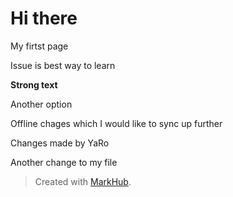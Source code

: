# Hi there

My firtst page

Issue is best way to learn

**Strong text**

Another option

Offline chages which I would like to sync up further

Changes made by YaRo

Another change to my file

> Created with [MarkHub](http://markhub.io/).
<!--markhub_data:
eyJoaXN0b3J5IjpbNzM5MTA5ODQ1LDE1NzI4MTUzMDcsODUyNj
MzNzExLDE5MzQ3NDEwNCwtMTEyNDg3MzQ0MywtMTkwNDMzNzAw
LDE3NjYzMDU1OTgsMTAzMTY2NTg4MiwtNDIwMjY4ODk3XX0=
-->